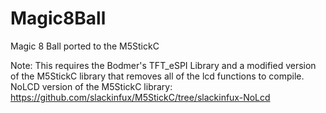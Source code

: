 # Magic8Ball
Magic 8 Ball ported to the M5StickC

Note: This requires the Bodmer's TFT_eSPI Library and a modified version of the M5StickC library that removes all of the lcd functions to compile. NoLCD version of the M5StickC library: https://github.com/slackinfux/M5StickC/tree/slackinfux-NoLcd
